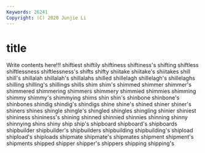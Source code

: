 ```yaml
---
Keywords: 26241
Copyright: (C) 2020 Junjie Li
---
```


# title

Write contents here!!!
shiftiest 
shiftily 
shiftiness 
shiftiness's 
shifting
shiftless 
shiftlessness 
shiftlessness's 
shifts 
shifty 
shiitake 
shiitake's 
shiitakes 
shill 
shill's
shillalah 
shillalah's 
shillalahs 
shilled 
shillelagh 
shillelagh's 
shillelaghs 
shilling 
shilling's 
shillings
shills 
shim 
shim's 
shimmed 
shimmer 
shimmer's 
shimmered 
shimmering 
shimmers 
shimmery
shimmied 
shimmies 
shimming 
shimmy 
shimmy's 
shimmying 
shims 
shin 
shin's 
shinbone
shinbone's 
shinbones 
shindig 
shindig's 
shindigs 
shine 
shine's 
shined 
shiner 
shiner's
shiners 
shines 
shingle 
shingle's 
shingled 
shingles 
shingling 
shinier 
shiniest 
shininess
shininess's 
shining 
shinned 
shinnied 
shinnies 
shinning 
shinny 
shinnying 
shins 
shiny
ship 
ship's 
shipboard 
shipboard's 
shipboards 
shipbuilder 
shipbuilder's 
shipbuilders 
shipbuilding 
shipbuilding's
shipload 
shipload's 
shiploads 
shipmate 
shipmate's 
shipmates 
shipment 
shipment's 
shipments 
shipped
shipper 
shipper's 
shippers 
shipping 
shipping's 
